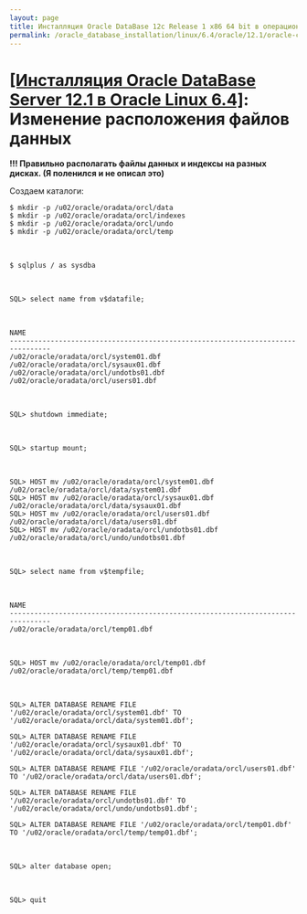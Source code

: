 ```yaml
---
layout: page
title: Инсталляция Oracle DataBase 12c Release 1 x86 64 bit в операционной системе Oracle Linux 6.4 x86_64
permalink: /oracle_database_installation/linux/6.4/oracle/12.1/oracle-change-default-datafile-location/
---
```


# <a href="/oracle_database_installation/linux/6.4/oracle/12.1/">[Инсталляция Oracle DataBase Server 12.1 в Oracle Linux 6.4]</a>: Изменение расположения файлов данных


<strong>!!! Правильно располагать файлы данных и индексы на разных дисках. (Я поленился и не описал это)</strong>


Создаем каталоги:

	$ mkdir -p /u02/oracle/oradata/orcl/data
	$ mkdir -p /u02/oracle/oradata/orcl/indexes
	$ mkdir -p /u02/oracle/oradata/orcl/undo
	$ mkdir -p /u02/oracle/oradata/orcl/temp

<br/>

	$ sqlplus / as sysdba

<br/>

	SQL> select name from v$datafile;


<br/>

	NAME
	--------------------------------------------------------------------------------
	/u02/oracle/oradata/orcl/system01.dbf
	/u02/oracle/oradata/orcl/sysaux01.dbf
	/u02/oracle/oradata/orcl/undotbs01.dbf
	/u02/oracle/oradata/orcl/users01.dbf


<br/>

	SQL> shutdown immediate;


<br/>

    SQL> startup mount;


<br/>

	SQL> HOST mv /u02/oracle/oradata/orcl/system01.dbf /u02/oracle/oradata/orcl/data/system01.dbf
	SQL> HOST mv /u02/oracle/oradata/orcl/sysaux01.dbf /u02/oracle/oradata/orcl/data/sysaux01.dbf
	SQL> HOST mv /u02/oracle/oradata/orcl/users01.dbf /u02/oracle/oradata/orcl/data/users01.dbf
	SQL> HOST mv /u02/oracle/oradata/orcl/undotbs01.dbf /u02/oracle/oradata/orcl/undo/undotbs01.dbf

<br/>

	SQL> select name from v$tempfile;


<br/>

	NAME
	--------------------------------------------------------------------------------
	/u02/oracle/oradata/orcl/temp01.dbf


<br/>

	SQL> HOST mv /u02/oracle/oradata/orcl/temp01.dbf /u02/oracle/oradata/orcl/temp/temp01.dbf


<br/>


	SQL> ALTER DATABASE RENAME FILE '/u02/oracle/oradata/orcl/system01.dbf' TO '/u02/oracle/oradata/orcl/data/system01.dbf';

	SQL> ALTER DATABASE RENAME FILE '/u02/oracle/oradata/orcl/sysaux01.dbf' TO '/u02/oracle/oradata/orcl/data/sysaux01.dbf';

    SQL> ALTER DATABASE RENAME FILE '/u02/oracle/oradata/orcl/users01.dbf'  TO '/u02/oracle/oradata/orcl/data/users01.dbf';

	SQL> ALTER DATABASE RENAME FILE '/u02/oracle/oradata/orcl/undotbs01.dbf' TO '/u02/oracle/oradata/orcl/undo/undotbs01.dbf';

	SQL> ALTER DATABASE RENAME FILE '/u02/oracle/oradata/orcl/temp01.dbf' TO '/u02/oracle/oradata/orcl/temp/temp01.dbf';


 <br/>

	SQL> alter database open;

<br/>

	SQL> quit
